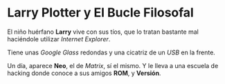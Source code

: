 # Larry Plotter y El Bucle Filosofal

El niño huérfano **Larry** vive con sus tíos, que lo tratan bastante mal
haciéndole utilizar *Internet Explorer*.

Tiene unas *Google Glass* redondas y una cicatriz de un *USB* en la frente.

Un día, aparece **Neo**, el de *Matrix*, sí el mismo. Y le lleva 
a una escuela de hacking donde conoce a sus amigos **ROM**, y **Versión**.
